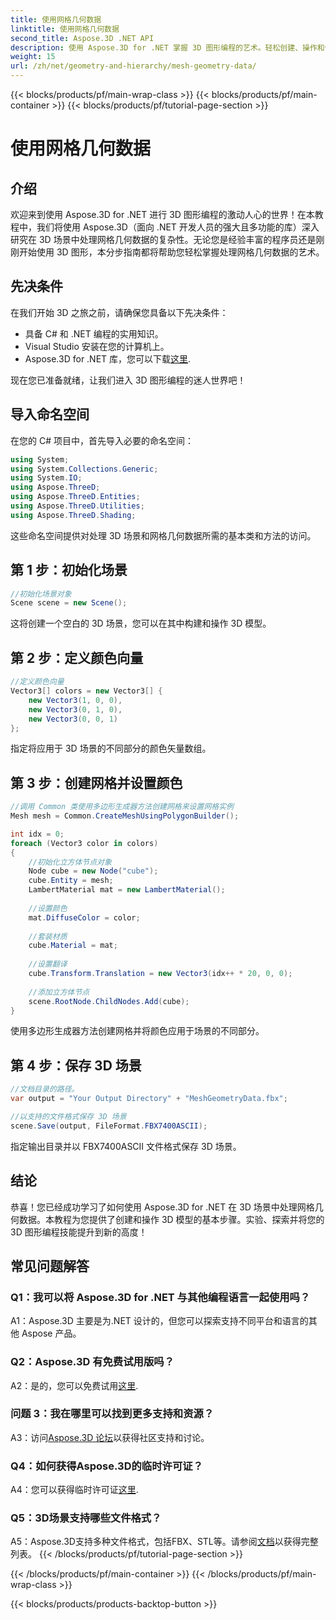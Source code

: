 ```yaml
---
title: 使用网格几何数据
linktitle: 使用网格几何数据
second_title: Aspose.3D .NET API
description: 使用 Aspose.3D for .NET 掌握 3D 图形编程的艺术。轻松创建、操作和保存令人惊叹的 3D 场景。
weight: 15
url: /zh/net/geometry-and-hierarchy/mesh-geometry-data/
---
```


{{< blocks/products/pf/main-wrap-class >}}
{{< blocks/products/pf/main-container >}}
{{< blocks/products/pf/tutorial-page-section >}}

# 使用网格几何数据

## 介绍

欢迎来到使用 Aspose.3D for .NET 进行 3D 图形编程的激动人心的世界！在本教程中，我们将使用 Aspose.3D（面向 .NET 开发人员的强大且多功能的库）深入研究在 3D 场景中处理网格几何数据的复杂性。无论您是经验丰富的程序员还是刚刚开始使用 3D 图形，本分步指南都将帮助您轻松掌握处理网格几何数据的艺术。

## 先决条件

在我们开始 3D 之旅之前，请确保您具备以下先决条件：

- 具备 C# 和 .NET 编程的实用知识。
- Visual Studio 安装在您的计算机上。
- Aspose.3D for .NET 库，您可以下载[这里](https://releases.aspose.com/3d/net/).

现在您已准备就绪，让我们进入 3D 图形编程的迷人世界吧！

## 导入命名空间

在您的 C# 项目中，首先导入必要的命名空间：

```csharp
using System;
using System.Collections.Generic;
using System.IO;
using Aspose.ThreeD;
using Aspose.ThreeD.Entities;
using Aspose.ThreeD.Utilities;
using Aspose.ThreeD.Shading;
```

这些命名空间提供对处理 3D 场景和网格几何数据所需的基本类和方法的访问。

## 第 1 步：初始化场景

```csharp
//初始化场景对象
Scene scene = new Scene();
```

这将创建一个空白的 3D 场景，您可以在其中构建和操作 3D 模型。

## 第 2 步：定义颜色向量

```csharp
//定义颜色向量
Vector3[] colors = new Vector3[] {
    new Vector3(1, 0, 0),
    new Vector3(0, 1, 0),
    new Vector3(0, 0, 1)
};
```

指定将应用于 3D 场景的不同部分的颜色矢量数组。

## 第 3 步：创建网格并设置颜色

```csharp
//调用 Common 类使用多边形生成器方法创建网格来设置网格实例
Mesh mesh = Common.CreateMeshUsingPolygonBuilder();

int idx = 0;
foreach (Vector3 color in colors)
{
    //初始化立方体节点对象
    Node cube = new Node("cube");
    cube.Entity = mesh;
    LambertMaterial mat = new LambertMaterial();
    
    //设置颜色
    mat.DiffuseColor = color;
    
    //套装材质
    cube.Material = mat;
    
    //设置翻译
    cube.Transform.Translation = new Vector3(idx++ * 20, 0, 0);
    
    //添加立方体节点
    scene.RootNode.ChildNodes.Add(cube);
}
```

使用多边形生成器方法创建网格并将颜色应用于场景的不同部分。

## 第 4 步：保存 3D 场景

```csharp
//文档目录的路径。
var output = "Your Output Directory" + "MeshGeometryData.fbx";

//以支持的文件格式保存 3D 场景
scene.Save(output, FileFormat.FBX7400ASCII);
```

指定输出目录并以 FBX7400ASCII 文件格式保存 3D 场景。

## 结论

恭喜！您已经成功学习了如何使用 Aspose.3D for .NET 在 3D 场景中处理网格几何数据。本教程为您提供了创建和操作 3D 模型的基本步骤。实验、探索并将您的 3D 图形编程技能提升到新的高度！

## 常见问题解答

### Q1：我可以将 Aspose.3D for .NET 与其他编程语言一起使用吗？

A1：Aspose.3D 主要是为.NET 设计的，但您可以探索支持不同平台和语言的其他 Aspose 产品。

### Q2：Aspose.3D 有免费试用版吗？

A2：是的，您可以免费试用[这里](https://releases.aspose.com/).

### 问题 3：我在哪里可以找到更多支持和资源？

 A3：访问[Aspose.3D 论坛](https://forum.aspose.com/c/3d/18)以获得社区支持和讨论。

### Q4：如何获得Aspose.3D的临时许可证？

 A4：您可以获得临时许可证[这里](https://purchase.aspose.com/temporary-license/).

### Q5：3D场景支持哪些文件格式？

 A5：Aspose.3D支持多种文件格式，包括FBX、STL等。请参阅[文档](https://reference.aspose.com/3d/net/)以获得完整列表。
{{< /blocks/products/pf/tutorial-page-section >}}

{{< /blocks/products/pf/main-container >}}
{{< /blocks/products/pf/main-wrap-class >}}

{{< blocks/products/products-backtop-button >}}
